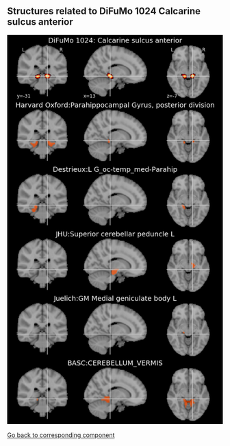 


## Structures related to DiFuMo 1024 Calcarine sulcus anterior

![92](92.jpg "Structures related to DiFuMo 1024 Calcarine sulcus anterior")

[Go back to corresponding component](https://parietal-inria.github.io/DiFuMo/1024/html/92.html)